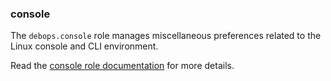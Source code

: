 ### console

The `debops.console` role manages miscellaneous preferences related to
the Linux console and CLI environment.

Read the [console role documentation](https://docs.debops.org/en/stable-3.0/ansible/roles/console/) for more details.
